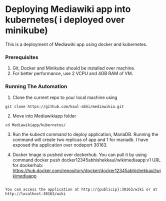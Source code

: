 # Deploying Mediawiki app into kubernetes( i deployed over minikube)
This is a deployment of Mediawiki app using docker and kubernetes. 


### Prerequisites
1. Git, Docker and Minikube should be installed over machine.
2. For better performance, use 2 VCPU and 4GB RAM of VM.


### Running The Automation

1. Clone the current repo to your local machine using 

```
git clone https://github.com/kaul-abhi/mediawikia.git

```
2. Move into Mediawikiapp folder

```
cd Mediawikiapp/kubernetes/

```

3. Run the kubectl command to deploy application, MariaDB. Running the command will create two replicas of app and 1 for mariadb.
   I have exposed the application over nodeport 30163.
   
4. Docker Image is pushed over dockerhub. You can pull it by using command docker push docker12345abhishekkaul/wikimediaapp:v1
   URL for dockerhub: https://hub.docker.com/repository/docker/docker12345abhishekkaul/wikimediaapp

```

You can access the application at http://{publicip}:30163/wiki or at http://localhost:30163/wiki
